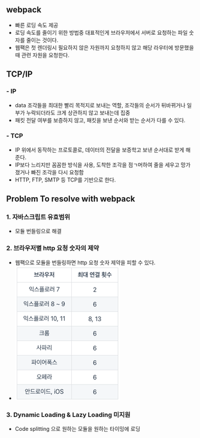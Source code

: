 ## webpack

- 빠른 로딩 속도 제공
- 로딩 속도를 줄이기 위한 방법중 대표적인게 브라우저에서 서버로 요청하는 파일 숫자를 줄이는 것이다.
- 웹팩은 첫 렌더링시 필요하지 않은 자원까지 요청하지 않고 해당 라우터에 방문했을 때 관련 자원을 요청한다.

## TCP/IP

### - IP
- data 조각들을 최대한 빨리 목적지로 보내는 역할, 조각들의 순서가 뒤바뀌거나 일부가 누락되더라도 크게 상관하지 않고 보내는데 집중
- 패킷 전달 여부를 보증하지 않고, 패킷을 보낸 순서와 받는 순서가 다를 수 있다.

### - TCP
- IP 위에서 동작하는 프로토콜로, 데이터의 전달을 보증학고 보낸 순서대로 받게 해준다.
- IP보다 느리지만 꼼꼼한 방식을 사용, 도착한 조각을 점ㄱ머하여 줄을 세우고 망가졌거나 빠진 조각을 다시 요청함
- HTTP, FTP, SMTP 등 TCP를 기반으로 한다.

## Problem To resolve with webpack

### 1. 자바스크립트 유효범위 
- 모듈 번들링으로 해결

### 2. 브라우저별 http 요청 숫자의 제약
- 웹팩으로 모듈을 번들링하면 http 요청 숫자 제약을 피할 수 있다.
- <img src="./images/rang.png" />

### 3. Dynamic Loading & Lazy Loading 미지원
- Code splitting 으로 원하는 모듈을 원하는 타이밍에 로딩